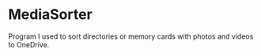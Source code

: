 # MediaSorter
Program I used to sort directories or memory cards with photos and videos to OneDrive.

